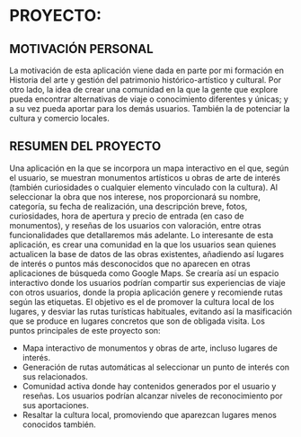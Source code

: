 # PROYECTO: 

## MOTIVACIÓN PERSONAL

  La motivación de esta aplicación viene dada en parte por mi formación en Historia del arte y gestión del patrimonio histórico-artístico y cultural. Por otro lado, la idea de crear una comunidad en la que la gente que 
explore pueda encontrar alternativas de viaje o conocimiento diferentes y únicas; y a su vez pueda aportar para los demás usuarios. También la de potenciar la cultura y comercio locales. 

## RESUMEN DEL PROYECTO

  Una aplicación en la que se incorpora un mapa interactivo en el que, según el usuario, se muestran monumentos artísticos u obras de arte de interés (también curiosidades o cualquier elemento vinculado con la cultura). 
Al seleccionar la obra que nos interese, nos proporcionará su nombre, categoría, su fecha de realización, una descripción breve, fotos, curiosidades, hora de apertura y precio de entrada (en caso de monumentos), y reseñas 
de los usuarios con valoración, entre otras funcionalidades que detallaremos más adelante. Lo interesante de esta aplicación, es crear una comunidad en la que los usuarios sean quienes actualicen la base de datos de las obras 
existentes, añadiendo así lugares de interés o puntos más desconocidos que no aparecen en otras aplicaciones de búsqueda como Google Maps. 
  Se crearía así un espacio interactivo donde los usuarios podrían compartir sus experiencias de viaje con otros usuarios, donde la propia aplicación genere y recomiende rutas según las etiquetas.
  El objetivo es el de promover la cultura local de los lugares, y desviar las rutas turísticas habituales, evitando así la masificación que se produce en lugares concretos que son de obligada visita. Los puntos principales 
de este proyecto son:

- Mapa interactivo de monumentos y obras de arte, incluso lugares de interés.
- Generación de rutas automáticas al seleccionar un punto de interés con sus relacionados.
- Comunidad activa donde hay contenidos generados por el usuario y reseñas. Los usuarios podrían alcanzar niveles de reconocimiento por sus aportaciones.
- Resaltar la cultura local, promoviendo que aparezcan lugares menos conocidos también.


